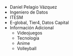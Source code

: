 - Daniel Pelagio Vázquez
- Ingeniero de Datos
- ITESM
- E-global, Tier4, Datos Capital
- Información Adicional
    - Videojuegos
    - Tecnología
    - Anime
    - Volleyball